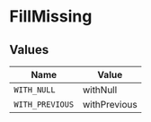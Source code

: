 # FillMissing


## Values

| Name            | Value           |
| --------------- | --------------- |
| `WITH_NULL`     | withNull        |
| `WITH_PREVIOUS` | withPrevious    |